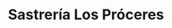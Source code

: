---
title: "Sastrería Los Próceres"
url: /santiago-de-surco/sastreria-los-proceres/
shop: sastre
---
